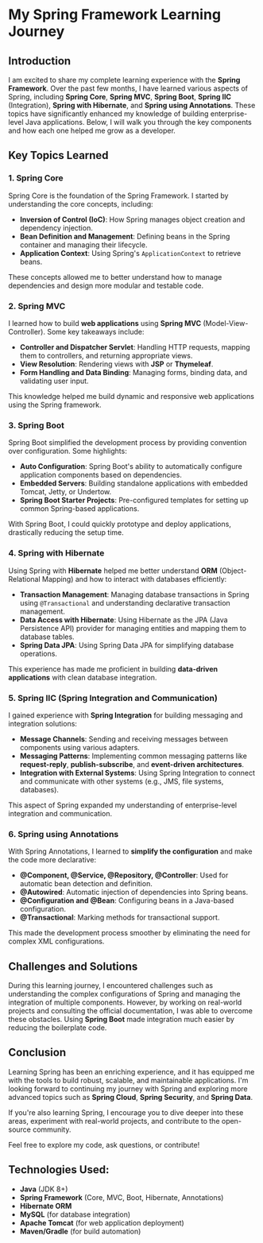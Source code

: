 # My Spring Framework Learning Journey

## Introduction

I am excited to share my complete learning experience with the **Spring Framework**. Over the past few months, I have learned various aspects of Spring, including **Spring Core**, **Spring MVC**, **Spring Boot**, **Spring IIC** (Integration), **Spring with Hibernate**, and **Spring using Annotations**. These topics have significantly enhanced my knowledge of building enterprise-level Java applications. Below, I will walk you through the key components and how each one helped me grow as a developer.

## Key Topics Learned

### 1. **Spring Core**
Spring Core is the foundation of the Spring Framework. I started by understanding the core concepts, including:
- **Inversion of Control (IoC)**: How Spring manages object creation and dependency injection.
- **Bean Definition and Management**: Defining beans in the Spring container and managing their lifecycle.
- **Application Context**: Using Spring's `ApplicationContext` to retrieve beans.

These concepts allowed me to better understand how to manage dependencies and design more modular and testable code.

### 2. **Spring MVC**
I learned how to build **web applications** using **Spring MVC** (Model-View-Controller). Some key takeaways include:
- **Controller and Dispatcher Servlet**: Handling HTTP requests, mapping them to controllers, and returning appropriate views.
- **View Resolution**: Rendering views with **JSP** or **Thymeleaf**.
- **Form Handling and Data Binding**: Managing forms, binding data, and validating user input.

This knowledge helped me build dynamic and responsive web applications using the Spring framework.

### 3. **Spring Boot**
Spring Boot simplified the development process by providing convention over configuration. Some highlights:
- **Auto Configuration**: Spring Boot's ability to automatically configure application components based on dependencies.
- **Embedded Servers**: Building standalone applications with embedded Tomcat, Jetty, or Undertow.
- **Spring Boot Starter Projects**: Pre-configured templates for setting up common Spring-based applications.

With Spring Boot, I could quickly prototype and deploy applications, drastically reducing the setup time.

### 4. **Spring with Hibernate**
Using Spring with **Hibernate** helped me better understand **ORM** (Object-Relational Mapping) and how to interact with databases efficiently:
- **Transaction Management**: Managing database transactions in Spring using `@Transactional` and understanding declarative transaction management.
- **Data Access with Hibernate**: Using Hibernate as the JPA (Java Persistence API) provider for managing entities and mapping them to database tables.
- **Spring Data JPA**: Using Spring Data JPA for simplifying database operations.

This experience has made me proficient in building **data-driven applications** with clean database integration.

### 5. **Spring IIC (Spring Integration and Communication)**
I gained experience with **Spring Integration** for building messaging and integration solutions:
- **Message Channels**: Sending and receiving messages between components using various adapters.
- **Messaging Patterns**: Implementing common messaging patterns like **request-reply**, **publish-subscribe**, and **event-driven architectures**.
- **Integration with External Systems**: Using Spring Integration to connect and communicate with other systems (e.g., JMS, file systems, databases).

This aspect of Spring expanded my understanding of enterprise-level integration and communication.

### 6. **Spring using Annotations**
With Spring Annotations, I learned to **simplify the configuration** and make the code more declarative:
- **@Component, @Service, @Repository, @Controller**: Used for automatic bean detection and definition.
- **@Autowired**: Automatic injection of dependencies into Spring beans.
- **@Configuration and @Bean**: Configuring beans in a Java-based configuration.
- **@Transactional**: Marking methods for transactional support.

This made the development process smoother by eliminating the need for complex XML configurations.

## Challenges and Solutions

During this learning journey, I encountered challenges such as understanding the complex configurations of Spring and managing the integration of multiple components. However, by working on real-world projects and consulting the official documentation, I was able to overcome these obstacles. Using **Spring Boot** made integration much easier by reducing the boilerplate code.

## Conclusion

Learning Spring has been an enriching experience, and it has equipped me with the tools to build robust, scalable, and maintainable applications. I'm looking forward to continuing my journey with Spring and exploring more advanced topics such as **Spring Cloud**, **Spring Security**, and **Spring Data**.

If you're also learning Spring, I encourage you to dive deeper into these areas, experiment with real-world projects, and contribute to the open-source community.

Feel free to explore my code, ask questions, or contribute!

## Technologies Used:
- **Java** (JDK 8+)
- **Spring Framework** (Core, MVC, Boot, Hibernate, Annotations)
- **Hibernate ORM**
- **MySQL** (for database integration)
- **Apache Tomcat** (for web application deployment)
- **Maven/Gradle** (for build automation)


